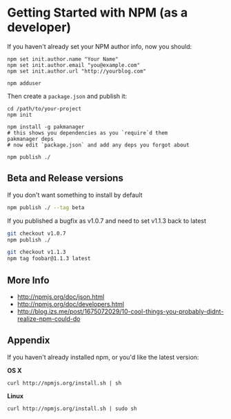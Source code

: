 Getting Started with NPM (as a developer)
===

If you haven't already set your NPM author info, now you should:

    npm set init.author.name "Your Name"
    npm set init.author.email "you@example.com"
    npm set init.author.url "http://yourblog.com"

    npm adduser

Then create a `package.json` and publish it:

    cd /path/to/your-project
    npm init

    npm install -g pakmanager
    # this shows you dependencies as you `require`d them
    pakmanager deps
    # now edit `package.json` and add any deps you forgot about

    npm publish ./

Beta and Release versions
---

If you don't want something to install by default

```bash
npm publish ./ --tag beta
```

If you published a bugfix as v1.0.7 and need to set v1.1.3 back to latest

```bash
git checkout v1.0.7
npm publish ./

git checkout v1.1.3
npm tag foobar@1.1.3 latest
```

More Info
---

  * http://npmjs.org/doc/json.html
  * http://npmjs.org/doc/developers.html
  * http://blog.izs.me/post/1675072029/10-cool-things-you-probably-didnt-realize-npm-could-do

Appendix
---

If you haven't already installed npm, or you'd like the latest version:

**OS X**

    curl http://npmjs.org/install.sh | sh

**Linux**

    curl http://npmjs.org/install.sh | sudo sh
